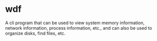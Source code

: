 # wdf
A cli program that can be used to view system memory information, network information, process information, etc., and can also be used to organize disks, find files, etc.
